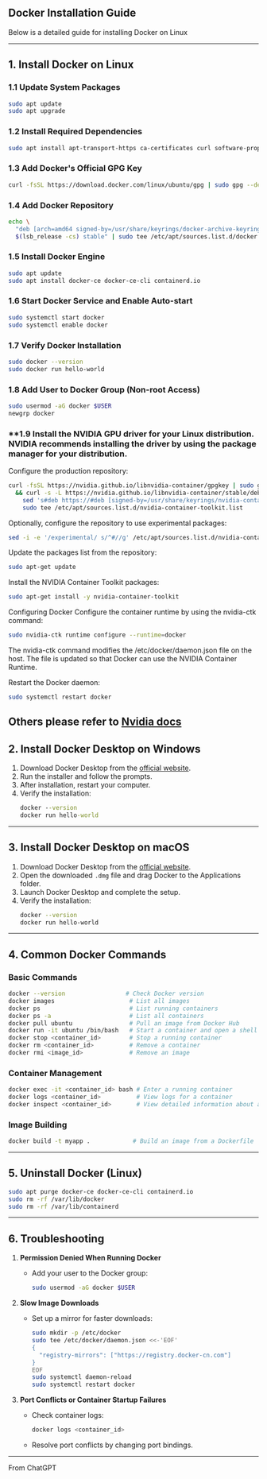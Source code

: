 ## **Docker Installation Guide**  

Below is a detailed guide for installing Docker on Linux

---

## **1. Install Docker on Linux**  

### **1.1 Update System Packages**
```bash
sudo apt update
sudo apt upgrade
```

### **1.2 Install Required Dependencies**
```bash
sudo apt install apt-transport-https ca-certificates curl software-properties-common
```

### **1.3 Add Docker's Official GPG Key**
```bash
curl -fsSL https://download.docker.com/linux/ubuntu/gpg | sudo gpg --dearmor -o /usr/share/keyrings/docker-archive-keyring.gpg
```

### **1.4 Add Docker Repository**
```bash
echo \
  "deb [arch=amd64 signed-by=/usr/share/keyrings/docker-archive-keyring.gpg] https://download.docker.com/linux/ubuntu \
  $(lsb_release -cs) stable" | sudo tee /etc/apt/sources.list.d/docker.list > /dev/null
```

### **1.5 Install Docker Engine**
```bash
sudo apt update
sudo apt install docker-ce docker-ce-cli containerd.io
```

### **1.6 Start Docker Service and Enable Auto-start**
```bash
sudo systemctl start docker
sudo systemctl enable docker
```

### **1.7 Verify Docker Installation**
```bash
sudo docker --version
sudo docker run hello-world
```

### **1.8 Add User to Docker Group (Non-root Access)**
```bash
sudo usermod -aG docker $USER
newgrp docker
```

### **1.9 Install the NVIDIA GPU driver for your Linux distribution. NVIDIA recommends installing the driver by using the package manager for your distribution.
Configure the production repository:
```bash
curl -fsSL https://nvidia.github.io/libnvidia-container/gpgkey | sudo gpg --dearmor -o /usr/share/keyrings/nvidia-container-toolkit-keyring.gpg \
  && curl -s -L https://nvidia.github.io/libnvidia-container/stable/deb/nvidia-container-toolkit.list | \
    sed 's#deb https://#deb [signed-by=/usr/share/keyrings/nvidia-container-toolkit-keyring.gpg] https://#g' | \
    sudo tee /etc/apt/sources.list.d/nvidia-container-toolkit.list
```
Optionally, configure the repository to use experimental packages:
```bash
sed -i -e '/experimental/ s/^#//g' /etc/apt/sources.list.d/nvidia-container-toolkit.list
```
Update the packages list from the repository:
```bash
sudo apt-get update
```
Install the NVIDIA Container Toolkit packages:
```bash
sudo apt-get install -y nvidia-container-toolkit
```
Configuring Docker
Configure the container runtime by using the nvidia-ctk command:
```bash
sudo nvidia-ctk runtime configure --runtime=docker
```
The nvidia-ctk command modifies the /etc/docker/daemon.json file on the host. The file is updated so that Docker can use the NVIDIA Container Runtime.

Restart the Docker daemon:
```bash
sudo systemctl restart docker
```

Others please refer to [Nvidia docs](https://docs.nvidia.com/datacenter/cloud-native/container-toolkit/latest/install-guide.html#installing-with-apt)
----------------

## **2. Install Docker Desktop on Windows**

1. Download Docker Desktop from the [official website](https://www.docker.com/products/docker-desktop/).  
2. Run the installer and follow the prompts.  
3. After installation, restart your computer.  
4. Verify the installation:
   ```cmd
   docker --version
   docker run hello-world
   ```

---

## **3. Install Docker Desktop on macOS**

1. Download Docker Desktop from the [official website](https://www.docker.com/products/docker-desktop/).  
2. Open the downloaded `.dmg` file and drag Docker to the Applications folder.  
3. Launch Docker Desktop and complete the setup.  
4. Verify the installation:
   ```bash
   docker --version
   docker run hello-world
   ```

---

## **4. Common Docker Commands**

### **Basic Commands**
```bash
docker --version                 # Check Docker version
docker images                     # List all images
docker ps                         # List running containers
docker ps -a                      # List all containers
docker pull ubuntu                # Pull an image from Docker Hub
docker run -it ubuntu /bin/bash   # Start a container and open a shell
docker stop <container_id>        # Stop a running container
docker rm <container_id>          # Remove a container
docker rmi <image_id>             # Remove an image
```

### **Container Management**
```bash
docker exec -it <container_id> bash # Enter a running container
docker logs <container_id>          # View logs for a container
docker inspect <container_id>       # View detailed information about a container
```

### **Image Building**
```bash
docker build -t myapp .            # Build an image from a Dockerfile
```

---

## **5. Uninstall Docker (Linux)**  
```bash
sudo apt purge docker-ce docker-ce-cli containerd.io
sudo rm -rf /var/lib/docker
sudo rm -rf /var/lib/containerd
```

---

## **6. Troubleshooting**

1. **Permission Denied When Running Docker**  
   - Add your user to the Docker group:
     ```bash
     sudo usermod -aG docker $USER
     ```

2. **Slow Image Downloads**  
   - Set up a mirror for faster downloads:
     ```bash
     sudo mkdir -p /etc/docker
     sudo tee /etc/docker/daemon.json <<-'EOF'
     {
       "registry-mirrors": ["https://registry.docker-cn.com"]
     }
     EOF
     sudo systemctl daemon-reload
     sudo systemctl restart docker
     ```

3. **Port Conflicts or Container Startup Failures**  
   - Check container logs:
     ```bash
     docker logs <container_id>
     ```
   - Resolve port conflicts by changing port bindings.

---

From ChatGPT

